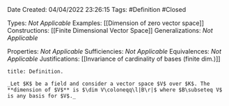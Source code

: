 <br />
<br />

Date Created: 04/04/2022 23:26:15
Tags: #Definition #Closed

Types: _Not Applicable_
Examples: [[Dimension of zero vector space]]
Constructions: [[Finite Dimensional Vector Space]]
Generalizations: _Not Applicable_

Properties: _Not Applicable_
Sufficiencies: _Not Applicable_
Equivalences: _Not Applicable_
Justifications: [[Invariance of cardinality of bases (finite dim.)]]

``` ad-Definition
title: Definition.

_Let $K$ be a field and consider a vector space $V$ over $K$. The **dimension of $V$** is $\dim V\coloneqq\l|B\r|$ where $B\subseteq V$ is any basis for $V$._

```
